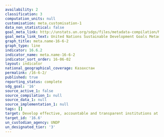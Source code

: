 ```yaml
---
availability: 2
classification: 3
computation_units: null
customisation: meta.customisation-1
data_non_statistical: false
goal_meta_link: http://unstats.un.org/sdgs/files/metadata-compilation/Metadata-Goal-16.pdf
goal_meta_link_text: United Nations Sustainable Development Goals Metadata (pdf 1361kB)
graph_title: meta.name-16-6-2
graph_type: line
indicator: 16.6.2
indicator_name: meta.name-16-6-2
indicator_sort_order: 16-06-02
layout: indicator
national_geographical_coverage: Казахстан
permalink: /16-6-2/
published: true
reporting_status: complete
sdg_goal: '16'
source_active_1: false
source_compilation_1: null
source_data_1: null
source_implementation_1: null
tags: []
target: Develop effective, accountable and transparent institutions at all levels
target_id: '16.6'
un_custodian_agency: UNDP
un_designated_tier: '3'
---
```

